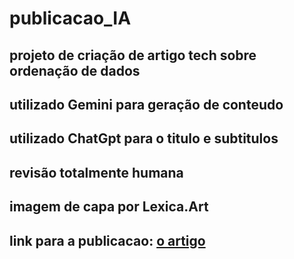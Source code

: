 # publicacao_IA

## projeto de criação de artigo tech sobre ordenação de dados

## utilizado Gemini para geração de conteudo

## utilizado ChatGpt para o titulo e subtitulos

## revisão totalmente humana

## imagem de capa por Lexica.Art

## link para a publicacao: [o artigo](https://web.dio.me/articles/a-melhor-estrategia-implementando-mergesort-e-quicksort-para-eficiencia-na-ordenacao?back=%2Farticles&open-modal=true&page=1&order=oldest)

